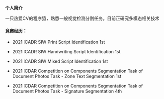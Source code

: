 **个人简介**

一只热爱CV的程序猿，熟悉一般视觉检测分割任务，目前正研究多模态相关技术



#### 竞赛经历：

- 2021 ICADR SIW Print Script Identification 1st

- 2021 ICADR SIW Handwriting Script Identification 1st

- 2021 ICADR SIW Mixed Script Identification 1st

- 2021 ICDAR Competition on Components Segmentation Task of Document Photos Task - Zone Text Segmentation 1st

- 2021 ICDAR Competition on Components Segmentation Task of Document Photos Task - Signature Segmentation  4th

  

